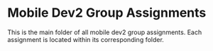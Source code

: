 # Mobile Dev2 Group Assignments

This is the main folder of all mobile dev2 group assignments. Each assignment is located within its corresponding folder.
